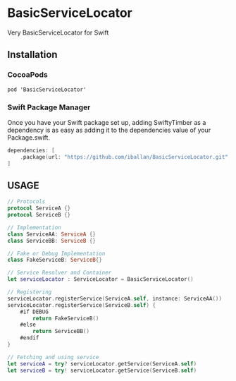 # BasicServiceLocator
Very BasicServiceLocator for Swift


## Installation

### CocoaPods

`pod 'BasicServiceLocator'`


### Swift Package Manager

Once you have your Swift package set up, adding SwiftyTimber as a dependency is as easy as adding it to the dependencies value of your Package.swift.

```swift
dependencies: [
    .package(url: "https://github.com/iballan/BasicServiceLocator.git", .upToNextMajor(from: "0.0.3"))
]
```


## USAGE

```swift
// Protocols
protocol ServiceA {}
protocol ServiceB {}

// Implementation
class ServiceAA: ServiceA {}
class ServiceBB: ServiceB {}

// Fake or Debug Implementation
class FakeServiceB: ServiceB{}

// Service Resolver and Container
let serviceLocator : ServiceLocator = BasicServiceLocator()

// Registering
serviceLocator.registerService(ServiceA.self, instance: ServiceAA())
serviceLocator.registerService(ServiceB.self) {
    #if DEBUG
        return FakeServiceB()
    #else
        return ServiceBB()
    #endif
}

// Fetching and using service
let serviceA = try? serviceLocator.getService(ServiceA.self)
let serviceB = try! serviceLocator.getService(ServiceB.self)
```

